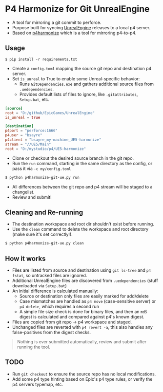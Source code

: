 # P4 Harmonize for Git UnrealEngine

- A tool for mirroring a git commit to perforce.
- Purpose built for syncing [UnrealEngine](https://github.com/EpicGames/UnrealEngine/) releases to a local p4 server.
- Based on [p4harmonize](https://github.com/danbrakeley/p4harmonize) which is a tool for mirroring p4-to-p4.

## Usage

```
$ pip install -r requirements.txt
```

- Create a `config.toml` mapping the source git repo and destination p4 server.
- Set `is_unreal` to True to enable some Unreal-specific behavior:
  - Runs `GitDependencies.exe` and gathers additional source files from `.uedependencies`.
  - Provides default lists of files to ignore, like `.gitattributes`, `Setup.bat`, etc.

```toml
[source]
root = "D:/github/EpicGames/UnrealEngine"
is_unreal = true

[destination]
p4port = "perforce:1666"
p4user = "bsayre"
p4client = "bsayre_my-machine_UE5-harmonize"
stream = "//UE5/Main"
root = "D:/mystudio/p4/UE5-harmonize"
```

- Clone or checkout the desired source branch in the git repo.
- Run the `run` command, starting in the same directory as the config, or pass it via `-c my/config.toml`

```bash
$ python p4harmonize-git-ue.py run
```

- All differences between the git repo and p4 stream will be staged to a changelist.
- Review and submit!

## Cleaning and Re-running

- The destination workspace and root dir shouldn't exist before running.
- Use the `clean` command to delete the workspace and root directory (make sure it's set correctly!).

```bash
$ python p4harmonize-git-ue.py clean
```

## How it works

- Files are listed from source and destination using `git ls-tree` and `p4 fstat`, so untracked files are ignored.
- Additional UnrealEngine files are discovered from `.uedependencies` (stuff downloaded via `Setup.bat`)
- An initial difference is calculated manually:
  - Source or destination only files are easily marked for add/delete
  - Case mismatches are handled as `p4 move` (case-sensitive server) or `p4 delete`, which requires a second run
  - A simple file size check is done for binary files, and then an `md5` digest is calculated and compared against p4's
    known digest.
- Files are copied from git repo -> p4 workspace and staged.
- Unchanged files are reverted with `p4 revert -a`, this also handles any false-positives from the digest checks.

> Nothing is ever submitted automatically, review and submit after running the tool.

## TODO

- Run `git checkout` to ensure the source repo has no local modifications.
- Add some p4 type hinting based on Epic's p4 type rules, or verify the p4 servers typemap, etc.
